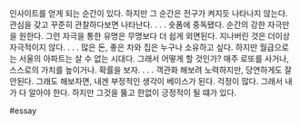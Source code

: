 인사이트를 얻게 되는 순간이 있다.
하지만 그 순간은 전구가 켜지듯 나타나지 않는다.
관심을 갖고 꾸준히 관찰하다보면 나타난다.
.
.
.
숏폼에 중독됐다.
순간의 강한 자극만을 원한다.
그런 자극을 통한 유명은 무명보다 더 쉽게 외면된다.
지나버린 것은 더이상 자극적이지 않다.
.
.
.
많은 돈, 좋은 차와 집은 누구나 소유하고 싶다.
하지만 월급으로는 서울의 아파트는 살 수 없는 시대다.
그래서 어떻게 할 것인가?
매주 로또를 사거나, 스스로의 가치를 높이거나.
확률을 보자.
.
.
.
객관화 해보려 노력하지만,
당연하게도 잘 안된다.
그래도 해보자면, 
내겐 부정적인 생각이 베이스가 된다.
걱정이 많다.
그래서 내가 다 알아야 한다.
하지만 그것을 뚫고 한없이 긍정적이 될 떄가 있다.

#essay 

